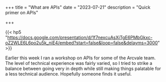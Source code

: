 +++
title = "What are APIs"
date = "2023-07-21"
description = "Quick primer on APIs"

+++

{{< hp5 "https://docs.google.com/presentation/d/1f7nexcuAsXjTgE6PMbGkxc-oZ2WLE6L6po2u5k_niE4/embed?start=false&loop=false&delayms=3000" >}}



Earlier this week I ran a workshop on APIs for some of the Arcvale team. The level of technical experience was fairly varied, so I tried to strike a balance between going very in depth while still making things palatable for a less technical audience. Hopefully someone finds it useful.